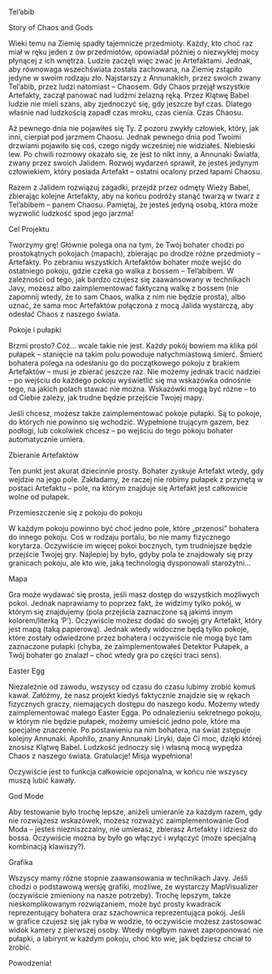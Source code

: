 Tel’abib

Story of Chaos and Gods

Wieki temu na Ziemię spadły tajemnicze przedmioty. Każdy, kto choć raz miał
w ręku jeden z ów przedmiotów, opowiadał później o niezwykłej mocy płynącej z
ich wnętrza. Ludzie zaczęli więc zwać je Artefaktami. Jednak, aby równowaga
wszechświata została zachowana, na Ziemię zstąpiło jedyne w swoim rodzaju zło.
Najstarszy z Annunakich, przez swoich zwany Tel’abib, przez ludzi natomiast –
Chaosem. Gdy Chaos przejął wszystkie Artefakty, zaczął panować nad ludźmi
żelazną ręką. Przez Klątwę Babel ludzie nie mieli szans, aby zjednoczyć się, gdy
jeszcze był czas. Dlatego właśnie nad ludzkością zapadł czas mroku, czas cienia.
Czas Chaosu.

Aż pewnego dnia nie pojawiłeś się Ty. Z pozoru zwykły człowiek, który, jak inni,
cierpiał pod jarzmem Chaosu. Jednak pewnego dnia pod Twoimi drzwiami pojawiło
się coś, czego nigdy wcześniej nie widziałeś. Niebieski lew. Po chwili rozmowy
okazało się, że jest to nikt inny, a Annunaki Światła, zwany przez swoich
Jalidem. Rozwój wydarzeń sprawił, że jesteś jedynym człowiekiem, który posiada
Artefakt – ostatni ocalony przed łapami Chaosu.

Razem z Jalidem rozwiązuj zagadki, przejdź przez odmęty Wieży Babel, zbierając
kolejne Artefakty, aby na końcu podróży stanąć twarzą w twarz z Tel’abibem –
panem Chaosu. Pamiętaj, że jesteś jedyną osobą, która może wyzwolić ludzkość
spod jego jarzma!

Cel Projektu

Tworzymy grę! Głównie polega ona na tym, że Twój bohater chodzi po prostokątnych
pokojach (mapach), zbierając po drodze różne przedmioty – Artefakty. Po zebraniu
wszystkich Artefaktów bohater może wejść do ostatniego pokoju, gdzie czeka go
walka z bossem – Tel’abibem. W zależności od tego, jak bardzo czujesz się
zaawansowany w technikach Javy, możesz albo zaimplementować faktyczną walkę z
bossem (nie zapomnij wtedy, że to sam Chaos, walka z nim nie będzie prosta),
albo uznać, że sama moc Artefaktów połączona z mocą Jalida wystarczą, aby
odesłać Chaos z naszego świata.

Pokoje i pułapki

Brzmi prosto? Cóż… wcale takie nie jest. Każdy pokój bowiem ma klika pól pułapek
– stanięcie na takim polu powoduje natychmiastową śmierć. Śmierć bohatera polega
na odesłaniu go do początkowego pokoju z brakiem Artefaktów – musi je zbierać
jeszcze raz. Nie możemy jednak tracić nadziei – po wejściu do każdego pokoju
wyświetlić się ma wskazówka odnośnie tego, na jakich polach stawać nie można.
Wskazówki mogą być różne – to od Ciebie zależy, jak trudne będzie przejście
Twojej mapy.

Jeśli chcesz, możesz także zaimplementować pokoje pułapki. Są to pokoje, do
których nie powinno się wchodzić. Wypełnione trującym gazem, bez podłogi, lub
cokolwiek chcesz – po wejściu do tego pokoju bohater automatycznie umiera.

Zbieranie Artefaktów

Ten punkt jest akurat dziecinnie prosty. Bohater zyskuje Artefakt wtedy, gdy
wejdzie na jego pole. Zakładamy, że raczej nie robimy pułapek z przynętą w
postaci Artefaktu – pole, na którym znajduje się Artefakt jest całkowicie wolne
od pułapek.

Przemieszczenie się z pokoju do pokoju

W każdym pokoju powinno być choć jedno pole, które „przenosi” bohatera do innego
pokoju. Coś w rodzaju portalu, bo nie mamy fizycznego korytarza. Oczywiście im
więcej pokoi bocznych, tym trudniejsze będzie przejście Twojej gry. Najlepiej by
było, gdyby pola te znajdowały się przy granicach pokoju, ale kto wie, jaką
technologią dysponowali starożytni…

Mapa

Gra może wydawać się prosta, jeśli masz dostęp do wszystkich możliwych pokoi.
Jednak naprawiamy to poprzez fakt, że widzimy tylko pokój, w którym się
znajdujemy (pola przejścia zaznaczone są jakimś innym kolorem/literką ‘P’).
Oczywiście możesz dodać do swojej gry Artefakt, który jest mapą (taką
papierową). Jednak wtedy widoczne będą tylko pokoje, które zostały odwiedzone
przez bohatera i oczywiście nie mogą być tam zaznaczone pułapki (chyba, że
zaimplementowałeś Detektor Pułapek, a Twój bohater go znalazł – choć wtedy gra
po części traci sens).

Easter Egg

Niezależnie od zawodu, wszyscy od czasu do czasu lubimy zrobić komuś kawał.
Załóżmy, że nasz projekt kiedyś faktycznie znajdzie się w rękach fizycznych
graczy, niemających dostępu do naszego kodu. Możemy wtedy zaimplementować małego
Easter Egga. Po odnalezieniu sekretnego pokoju, w którym nie będzie pułapek,
możemy umieścić jedno pole, które ma specjalne znaczenie. Po postawieniu na nim
bohatera, na świat zstępuje kolejny Annunaki. Apohllo, znany Annunaki Liryki,
daje Ci moc, dzięki której znosisz Klątwę Babel. Ludzkość jednoczy się i własną
mocą wypędza Chaos z naszego świata. Gratulacje! Misja wypełniona!

Oczywiście jest to funkcja całkowicie opcjonalna, w końcu nie wszyscy muszą
lubić kawały.

God Mode

Aby testowanie było trochę lepsze, aniżeli umieranie za każdym razem, gdy nie
rozwiążesz wskazówek, możesz rozważyć zaimplementowanie God Moda – jesteś
niezniszczalny, nie umierasz, zbierasz Artefakty i idziesz do bossa. Oczywiście
można by było go włączyć i wyłączyć (może specjalną kombinacją klawiszy?).

Grafika

Wszyscy mamy różne stopnie zaawansowania w technikach Javy. Jeśli chodzi
o podstawową wersję grafiki, możliwe, że wystarczy MapVisualizer (oczywiście
zmieniony na nasze potrzeby). Trochę lepszym, także nieskomplikowanym
rozwiązaniem, może być prosty kwadracik reprezentujący bohatera oraz szachownica
reprezentująca pokój. Jeśli w grafice czujesz się jak ryba w wodzie, to
oczywiście możesz zastosować widok kamery z pierwszej osoby. Wtedy mógłbym nawet
zaproponować nie pułapki, a labirynt w każdym pokoju, choć kto wie, jak będziesz
chciał to zrobić.

Powodzenia!
